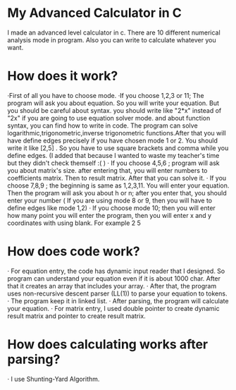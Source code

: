 # My Advanced Calculator in C
I made an advanced level calculator in c. There are 10 different numerical analysis mode in program. Also you can write to calculate whatever you want.
 # How does it work?
 ·First of all you have to choose mode.
 ·If you choose 1,2,3 or 11; The program will ask you about equation. So you will write your equation. But you should be careful about syntax. you should write like "2*x" instead of "2x" if you are going to use equation solver mode.
and about function syntax, you can find how to write in code. The program can solve logarithmic,trigonometric,inverse trigonometric functions.After that you will have define edges precisely if you have chosen mode 1 or 2. 
You should write it like [2,5] . So you have to use square brackets and comma while you define edges. (I added that because I wanted to waste my teacher's time but they didn't check themself :(  )
· If you choose 4,5,6 ; program will ask you about matrix's size. after entering that, you will enter numbers to coefficients matrix. Then to result matrix. After that you can solve it.
· If you choose 7,8,9 ;  the beginning is same as 1,2,3,11. You will enter your equation. Then the program will ask you about h or n; after you enter that, you should enter your number ( If you are using mode 8 or 9, then you will have to 
define edges like mode 1,2)
· If you choose mode 10; then you will enter how many point you will enter the program, then you will enter x and y coordinates with using blank. For example 2 5 
 # How does code work?
· For equation entry, the code has dynamic input reader that I designed. So program can understand your equation even if it is about 1000 char. After that it creates an array that includes your array.
· After that, the program uses non-recursive descent parser (LL(1)) to parse your equation to tokens.
· The program keep it in linked list.
· After parsing, the program will calculate your equation.
· For matrix entry, I used double pointer to create dynamic result matrix and pointer to create result matrix.   
# How does calculating works after parsing?
· I use Shunting-Yard Algorithm. 
